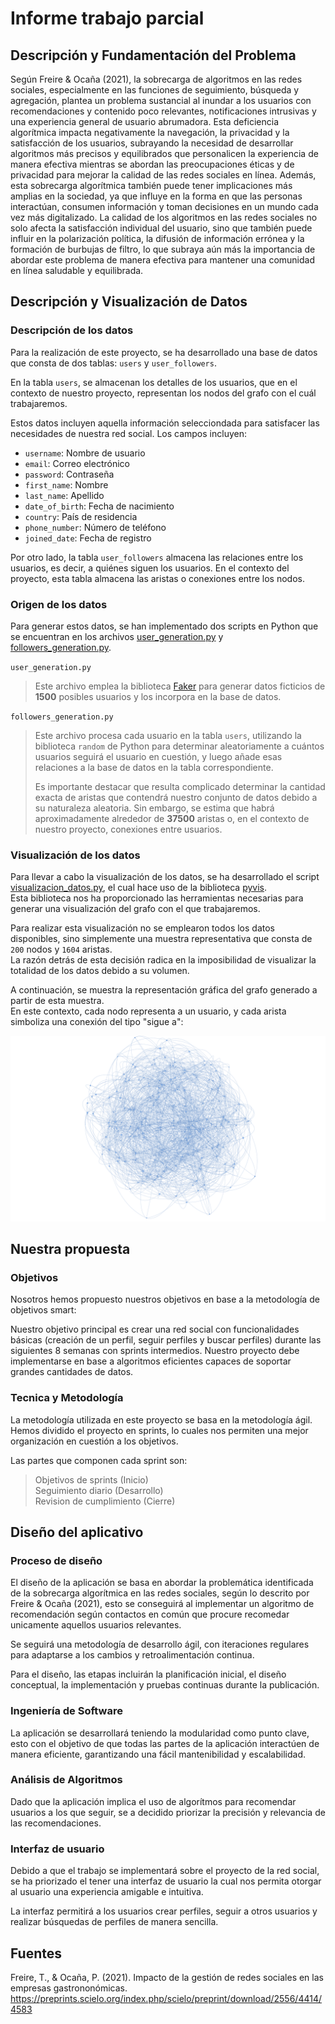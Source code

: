 # Informe trabajo parcial

## Descripción y Fundamentación del Problema

Según Freire & Ocaña (2021), la sobrecarga de algoritmos en las redes sociales, especialmente en las funciones de seguimiento, búsqueda y agregación, plantea un problema sustancial al inundar a los usuarios con recomendaciones y contenido poco relevantes, notificaciones intrusivas y una experiencia general de usuario abrumadora. Esta deficiencia algorítmica impacta negativamente la navegación, la privacidad y la satisfacción de los usuarios, subrayando la necesidad de desarrollar algoritmos más precisos y equilibrados que personalicen la experiencia de manera efectiva mientras se abordan las preocupaciones éticas y de privacidad para mejorar la calidad de las redes sociales en línea. Además, esta sobrecarga algorítmica también puede tener implicaciones más amplias en la sociedad, ya que influye en la forma en que las personas interactúan, consumen información y toman decisiones en un mundo cada vez más digitalizado. La calidad de los algoritmos en las redes sociales no solo afecta la satisfacción individual del usuario, sino que también puede influir en la polarización política, la difusión de información errónea y la formación de burbujas de filtro, lo que subraya aún más la importancia de abordar este problema de manera efectiva para mantener una comunidad en línea saludable y equilibrada.

## Descripción y Visualización de Datos

### Descripción de los datos

Para la realización de este proyecto, se ha desarrollado una base de datos que consta de dos tablas: `users` y `user_followers`.

En la tabla `users`, se almacenan los detalles de los usuarios, que en el contexto de nuestro proyecto, representan los nodos del grafo con el cuál trabajaremos.

Estos datos incluyen aquella información selecciondada para satisfacer las necesidades de nuestra red social. Los campos incluyen:

- `username`: Nombre de usuario
- `email`: Correo electrónico
- `password`: Contraseña
- `first_name`: Nombre
- `last_name`: Apellido
- `date_of_birth`: Fecha de nacimiento
- `country`: País de residencia
- `phone_number`: Número de teléfono
- `joined_date`: Fecha de registro

Por otro lado, la tabla `user_followers` almacena las relaciones entre los usuarios, es decir, a quiénes siguen los usuarios. En el contexto del proyecto, esta tabla almacena las aristas o conexiones entre los nodos.

### Origen de los datos
Para generar estos datos, se han implementado dos scripts en Python que se encuentran en los archivos [user_generation.py](https://github.com/202210494/complejidad-algoritmica-grupo-05/blob/main/Base%20de%20datos/user_generation.py) y [followers_generation.py](https://github.com/202210494/complejidad-algoritmica-grupo-05/blob/main/Base%20de%20datos/followers_generation.py).

`user_generation.py`

> Este archivo emplea la biblioteca [Faker](https://github.com/joke2k/faker) para generar datos ficticios de **1500** posibles usuarios y los incorpora en la base de datos.

`followers_generation.py`

> Este archivo procesa cada usuario en la tabla `users`, utilizando la biblioteca `random` de Python para determinar aleatoriamente a cuántos usuarios seguirá el usuario en cuestión, y luego añade esas relaciones a la base de datos en la tabla correspondiente.
>
> Es importante destacar que resulta complicado determinar la cantidad exacta de aristas que contendrá nuestro conjunto de datos debido a su naturaleza aleatoria. Sin embargo, se estima que habrá aproximadamente alrededor de **37500** aristas o, en el contexto de nuestro proyecto, conexiones entre usuarios.

### Visualización de los datos

Para llevar a cabo la visualización de los datos, se ha desarrollado el script [visualizacion_datos.py](../Base%20de%20datos/visualizacion_datos.py), el cual hace uso de la biblioteca [pyvis](https://github.com/WestHealth/pyvis).<br>
Esta biblioteca nos ha proporcionado las herramientas necesarias para generar una visualización del grafo con el que trabajaremos.

Para realizar esta visualización no se emplearon todos los datos disponibles, sino simplemente una muestra representativa que consta de `200` nodos y `1604` aristas.<br>
La razón detrás de esta decisión radica en la imposibilidad de visualizar la totalidad de los datos debido a su volumen.

A continuación, se muestra la representación gráfica del grafo generado a partir de esta muestra.<br>
En este contexto, cada nodo representa a un usuario, y cada arista simboliza una conexión del tipo "sigue a":


![Grafo 200 nodos, ~1500 aristass](../Base%20de%20datos/Visualizacion/grafo_200_15.png)


## Nuestra propuesta

### Objetivos

Nosotros hemos propuesto nuestros objetivos en base a la metodología de objetivos smart:

Nuestro objetivo principal es crear una red social con funcionalidades básicas (creación de un perfil, seguir perfiles y buscar perfiles) durante las
siguientes 8 semanas con sprints intermedios. Nuestro proyecto debe implementarse en base a algoritmos eficientes capaces de soportar grandes cantidades de datos.


### Tecnica y Metodología

La metodología utilizada en este proyecto se basa en la metodología ágil. Hemos dividido el proyecto en sprints, lo cuales nos permiten una mejor organización en cuestión a los objetivos.

Las partes que componen cada sprint son:

> Objetivos de sprints (Inicio)<br>
> Seguimiento diario (Desarrollo)<br>
> Revision de cumplimiento (Cierre)

## Diseño del aplicativo

### Proceso de diseño
El diseño de la aplicación se basa en abordar la problemática identificada de la sobrecarga algorítmica en las redes sociales, según lo descrito por Freire & Ocaña (2021), esto se conseguirá al implementar un algoritmo de recomendación según contactos en común que procure recomedar unicamente aquellos usuarios relevantes.<br>

Se seguirá una metodología de desarrollo ágil, con iteraciones regulares para adaptarse a los cambios y retroalimentación continua.<br>

Para el diseño, las etapas incluirán la planificación inicial, el diseño conceptual, la implementación y pruebas continuas durante la publicación.

### Ingeniería de Software

La aplicación se desarrollará teniendo la modularidad como punto clave, esto con el objetivo de que todas las partes de la aplicación interactúen de manera eficiente, garantizando una fácil mantenibilidad y escalabilidad.

### Análisis de Algoritmos

Dado que la aplicación implica el uso de algorítmos para recomendar usuarios a los que seguir, se a decidido priorizar la precisión y relevancia de las recomendaciones.

### Interfaz de usuario

Debido a que el trabajo se implementará sobre el proyecto de la red social, se ha priorizado el tener una interfaz de usuario la cual nos permita otorgar al usuario una experiencia amigable e intuitiva.<br>

La interfaz permitirá a los usuarios crear perfiles, seguir a otros usuarios y realizar búsquedas de perfiles de manera sencilla.

## Fuentes
Freire, T., & Ocaña, P. (2021). Impacto de la gestión de redes sociales en las empresas gastrononómicas.
https://preprints.scielo.org/index.php/scielo/preprint/download/2556/4414/4583


